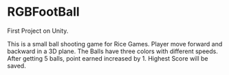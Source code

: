 # RGBFootBall

First Project on Unity.

This is a small ball shooting game for Rice Games.
Player move forward and backward in a 3D plane.
The Balls have three colors with different speeds.
After getting 5 balls, point earned increased by 1.
Highest Score will be saved.
